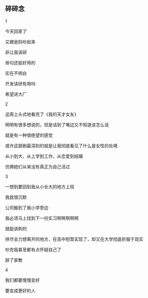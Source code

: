 ## 碎碎念
1

今天回家了

又跟爸妈吵起来

非让我读研

俳句还挺好用的

实在不明白

开发读研有用吗

希望进大厂

2

这周上头式地看完了《我的天才女友》

明明有很多想说的，但是话到了嘴边又不知道该怎么说

就是有一种很绝望的感觉

或许这部剧最深刻的就是让我彻底看见了什么是女性的处境

从小到大，从上学到工作，从恋爱到结婚

仿佛她们从来没有真正为自己活过



3

一想到要回到我从小长大的地方上班

我就很沉默

公司搬到了我小学旁边

我必须马上找到下一份实习啊啊啊啊啊

就挺讽刺的

拼尽全力想离开的地方，在高中短暂实现了，却又在大学彻底折服于现实

吵完我甚至都有点怀疑自己了



辞了家教



4

我们都要慢慢变好

要变成更好的人